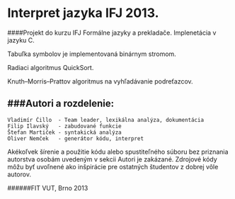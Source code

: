 Interpret jazyka IFJ 2013.
======
####Projekt do kurzu IFJ Formálne jazyky a prekladače.
Implenetácia v jazyku C.

Tabuľka symbolov je implementovaná binárnym stromom.

Radiaci algoritmus QuickSort.

Knuth–Morris–Prattov algoritmus na vyhľadávanie podreťazcov.


###Autori a rozdelenie:
---

    Vladimír Čillo  - Team leader, lexikálna analýza, dokumentácia
    Filip Ilavský   - zabudované funkcie
    Štefan Martiček - syntakická analýza
    Oliver Nemček   - generátor kódu, interpret
    
    

Akékoľvek šírenie a použitie kódu alebo spustiteľného súboru bez priznania autorstva osobám uvedeným v sekcii Autori je zakázané.
Zdrojové kódy môžu byť uvoľnené ako inšpirácie pre ostatných študentov z dobrej vôle autorov. 





######FIT VUT, Brno 2013
